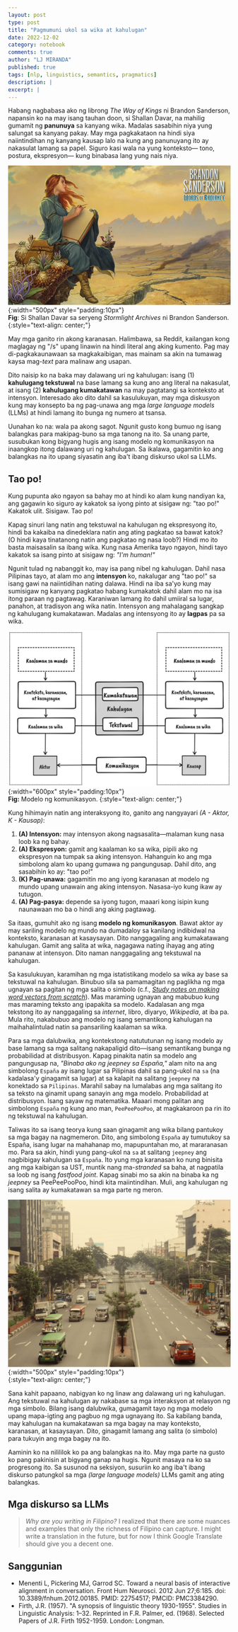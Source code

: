 ```yaml
---
layout: post
type: post
title: "Pagmumuni ukol sa wika at kahulugan"
date: 2022-12-02
category: notebook
comments: true
author: "LJ MIRANDA"
published: true
tags: [nlp, linguistics, semantics, pragmatics]
description: |
excerpt: |
---
```


<span class="firstcharacter">H</span>abang nagbabasa ako ng librong *The Way of
Kings* ni Brandon Sanderson, napansin ko na may isang tauhan doon, si Shallan
Davar, na mahilig gumamit ng **panunuya** sa kanyang wika. Madalas sasabihin
niya yung salungat sa kanyang pakay. May mga pagkakataon na hindi siya
naiintindihan ng kanyang kausap lalo na kung ang panunuyang ito ay nakasulat
lamang sa papel. Siguro kasi wala na yung konteksto&mdash; tono, postura,
ekspresyon&mdash; kung binabasa lang yung nais niya.

![](/assets/png/wika/shallan.jpg){:width="500px" style="padding:10px"}  
__Fig__: Si Shallan Davar sa seryeng *Stormlight Archives* ni Brandon Sanderson.
{:style="text-align: center;"}

May mga ganito rin akong karanasan. Halimbawa, sa Reddit, kailangan kong
maglagay ng "/s" upang linawin na hindi literal ang aking kumento. Pag may
di-pagkakaunawaan sa magkakaibigan, mas mainam sa akin na tumawag kaysa
mag-*text* para malinaw ang usapan.

Dito naisip ko na baka may dalawang uri ng kahulugan: isang (1) **kahulugang
tekstuwal** na base lamang sa kung ano ang literal na nakasulat, at isang (2)
**kahulugang kumakatawan** na may pagtatangi sa konteksto at intensyon.
Interesado ako dito dahil sa kasulukuyan, may mga diskusyon kung may konsepto ba ng 
pag-unawa ang mga *large language models* (LLMs) at hindi lamang ito bunga ng numero at
tsansa.

Uunahan ko na: wala pa akong sagot. Ngunit gusto kong bumuo ng isang balangkas
para makipag-buno sa mga tanong na ito. Sa unang parte, susubukan kong bigyang hugis ang
isang modelo ng komunikasyon na inaangkop itong dalawang uri ng kahulugan.
Sa ikalawa, gagamitin ko ang balangkas na ito upang siyasatin ang iba't ibang diskurso
ukol sa LLMs.

## Tao po! 

Kung pupunta ako ngayon sa bahay mo at hindi ko alam kung nandiyan ka, ang
gagawin ko siguro ay kakatok sa iyong pinto at sisigaw ng: "tao po!" Kakatok
ulit. Sisigaw. Tao po! 

Kapag sinuri lang natin ang tekstuwal na kahulugan ng ekspresyong ito, hindi
ba kakaiba na dinedeklara natin ang ating pagkatao sa bawat katok? (O hindi
kaya tinatanong natin ang pagkatao ng nasa loob?) Hindi mo ito basta maisasalin
sa ibang wika. Kung nasa Amerika tayo ngayon, hindi tayo kakatok sa isang pinto at
sisigaw ng: *"I'm human!"* 

Ngunit tulad ng nabanggit ko, may isa pang nibel ng kahulugan. Dahil nasa
Pilipinas tayo, at alam mo ang **intensyon** ko, nakalugar ang "tao po!" sa isang
gawi na naiintidihan nating dalawa. Hindi na iba sa'yo kung may sumisigaw ng
kanyang pagkatao habang kumakatok dahil alam mo na isa itong paraan ng pagtawag.
Karaniwan lamang ito dahil umiiral sa lugar, panahon, at tradisyon ang wika
natin. Intensyon ang mahalagang sangkap ng kahulugang kumakatawan. Madalas ang
intensyong ito ay **lagpas** pa sa wika.

![](/assets/png/wika/actor_interlocutor_model.png){:width="600px" style="padding:10px"}  
__Fig:__ Modelo ng komunikasyon.
{:style="text-align: center;"}

Kung hihimayin natin ang interaksyong ito, ganito ang nangyayari *(A - Aktor,  K - Kausap)*:
1. **(A) Intensyon:** may intensyon akong nagsasalita&mdash;malaman kung nasa loob ka ng bahay.
2. **(A) Ekspresyon:** gamit ang kaalaman ko sa wika, pipili ako ng ekspresyon
    na tumpak sa aking intensyon. Hahanguin ko ang mga simbolong alam ko upang
    gumawa ng pangungusap. Dahil dito, ang sasabihin ko ay: "tao po!"
3. **(K) Pag-unawa:** gagamitin mo ang iyong karanasan at modelo ng mundo upang unawain ang aking intensyon. Nasasa-iyo kung ikaw ay tutugon.
4. **(A) Pag-pasya:** depende sa iyong tugon, maaari kong isipin kung naunawaan mo ba o hindi ang aking pagtawag.

Sa itaas, gumuhit ako ng isang **modelo ng komunikasyon**. Bawat aktor ay may
sariling modelo ng mundo na dumadaloy sa kanilang indibidwal na konteksto,
karanasan at kasaysayan.  Dito nanggagaling ang kumakatawang kahulugan. Gamit
ang salita at wika, nagagawa nating ihayag ang ating pananaw at intensyon. Dito
naman nanggagaling ang tekstuwal na kahulugan.

<!-- talk about how most NLP models were trained on textual meaning -->
Sa kasulukuyan, karamihan ng mga istatistikang modelo sa wika ay base sa
tekstuwal na kahulugan. Binubuo sila sa pamamagitan ng paglikha ng mga ugnayan sa
pagitan ng mga salita o simbolo (c.f., [*Study notes on making word vectors from
scratch*](/notebook/2021/12/11/word-vectors/)). Mas maraming ugnayan ang mabubuo
kung mas maraming teksto ang ipapakita sa modelo. Kadalasan ang mga tekstong ito ay
nanggagaling sa *internet*, libro, diyaryo, *Wikipedia*, at iba pa.  Mula rito,
nakabubuo ang modelo ng isang semantikong kahulugan na maihahalintulad natin sa
pansariling kaalaman sa wika.

Para sa mga dalubwika, ang kontekstong natututunan ng isang modelo ay base
lamang sa mga salitang nakapaligid dito&mdash;isang semantikang bunga ng
probabilidad at distribusyon. Kapag pinakita natin sa modelo ang pangungusap na,
*"Binaba ako ng jeepney sa Espa&ntilde;a,"* alam nito na ang simbolong
`España` ay isang lugar sa Pilipinas dahil sa pang-ukol na `sa` (na
kadalasa'y ginagamit sa lugar) at sa kalapit na salitang `jeepney` na konektado
sa `Pilipinas`. Marahil sabay na lumalabas ang mga salitang ito sa teksto na
ginamit upang sanayin ang mga modelo. Probabilidad at distribusyon. Isang sayaw
ng matematika. Maaari mong palitan ang simbolong `España` ng
kung ano man, `PeePeePooPoo`, at magkakaroon pa rin ito ng tekstuwal na kahulugan. 

Taliwas ito sa isang teorya kung saan ginagamit ang wika bilang pantukoy sa mga
bagay na nagmemeron. Dito, ang simbolong `España` ay tumutukoy sa Espa&ntilde;a,
isang lugar na mahahanap mo, mapupuntahan mo, at mararanasan mo. Para sa akin,
hindi yung pang-ukol na `sa` at salitang `jeepney` ang nagbibigay kahulugan sa
`España`.  Ito yung mga karanasan ko nung binisita ang mga kaibigan sa UST, 
muntik nang ma-*stranded* sa baha, at nagpatila sa loob ng isang *fastfood
joint*. Kapag sinabi mo sa akin na binaba ka ng *jeepney* sa PeePeePooPoo, hindi
kita maiintindihan. Muli, ang kahulugan ng isang salita ay kumakatawan sa mga
parte ng meron. 

![](/assets/png/wika/espana.jpg){:width="500px" style="padding:10px"}  
{:style="text-align: center;"}

Sana kahit papaano, nabigyan ko ng linaw ang dalawang uri ng kahulugan. Ang
tekstuwal na kahulugan ay nakabase sa mga interaksyon at relasyon ng mga
simbolo. Bilang isang dalubwika, gumagamit tayo ng mga modelo upang mapa-igting
ang pagbuo ng mga ugnayang ito. Sa kabilang banda, may kahulugan na kumakatawan
sa mga bagay na may konteksto, karanasan, at kasaysayan. Dito, ginagamit lamang
ang salita (o simbolo) para tukuyin ang mga bagay na ito. 

Aaminin ko na nilililok ko pa ang balangkas na ito. May mga parte na gusto ko
pang pakinisin at bigyang ganap na hugis. Ngunit masaya na ko sa progresong ito.
Sa susunod na seksiyon, susuriin ko ang iba't ibang diskurso patungkol sa mga
*(large language models)* LLMs gamit ang ating balangkas.

## Mga diskurso sa LLMs

<!-- talk about LLMs, the scale of the data, give enough examples -->




> *Why are you writing in Filipino?* I realized that there are some nuances
> and examples that only the richness of Filipino can capture. I might write a translation in the 
> future, but for now I think Google Translate should give you a decent one.


<!--
Wala pa ring makapagsasabi kung magkatumbas ang pag-unawa ng isang *NLP model* at
ng tao. May pansariling konteksto, karanasan, at kasaysayan rin ba ang mga *NLP models*?
Tingnan ang susunod na pangungusap: "Binaba ako ng jeepney malapit sa Espa&ntilde;a"

![](/assets/png/wika/espana.jpg){:width="600px" style="padding:10px"}  
{:style="text-align: center;"}

Kung ipapakita mo ito sa isang modelo at tinanong mo kung anong klaseng salita
ang Espa&ntilde;a, marahil sasabihin nito na ang salitang Espa&ntilde;a ay isang
lugar. Alam natin na tama ang kanyang sagot ngunit naunawaan ba niya talaga ang 
pangungusap? Tinawag ba niya itong lugar dahil alam niya na ito'y kalsada sa
Maynila (at hindi ang bansang Espa&ntilde;a)? O tinawag niya itong lugar dahil
sa natutunan niyang balarila at estruktura ng pangungusap? 


Kapag sinuri natin ang mga teksto na ginagamit upang gumawa ng mga *NLP models*
ngayon, mapapansin na malaki ang agwat sa pagitan ng tekstuwal at kumakatawang
kahulugan.
-->

<!-- Ngunit hanggang sa ngayon, hindi pa rin natin alam kung ang  -->

<!--
Masasabi ba natin na itong semantikong kahulugan ay katumbas ng konteksto,
karanasan, at kasaysayan ng tao (at bagkus, kaalaman sa mundo)? Tingnan ang
susunod na pangungusap: "Binaba ako ng jeepney malapit sa Espa&ntilde;a."

Kung ipapakita mo ito sa isang modelo at tinanong mo kung anong klaseng salita
ang Espa&ntilde;a, marahil sasabihin nito na ang salitang Espa&ntilde;a ay isang
lugar. Alam natin na tama ang kanyang sagot ngunit naunawaan ba niya talaga ang 
pangungusap? Tinawag ba niya itong lugar dahil alam niya na ito'y kalsada sa
Maynila (at hindi isang bansa)? O tinawag niya itong lugar dahil sa natutunan
niyang balarila at estruktura ng pangungusap?
-->

## Sanggunian

- <a id="pickering2012alignment">Menenti L, Pickering MJ, Garrod SC.</a> Toward a neural basis of interactive alignment in conversation. Front Hum Neurosci. 2012 Jun 27;6:185. doi: 10.3389/fnhum.2012.00185. PMID: 22754517; PMCID: PMC3384290.
- <a id="firth1957distrib">Firth, J.R.</a> (1957). "A synopsis of linguistic theory 1930-1955". Studies in Linguistic Analysis: 1–32. Reprinted in F.R. Palmer, ed. (1968). Selected Papers of J.R. Firth 1952-1959. London: Longman.